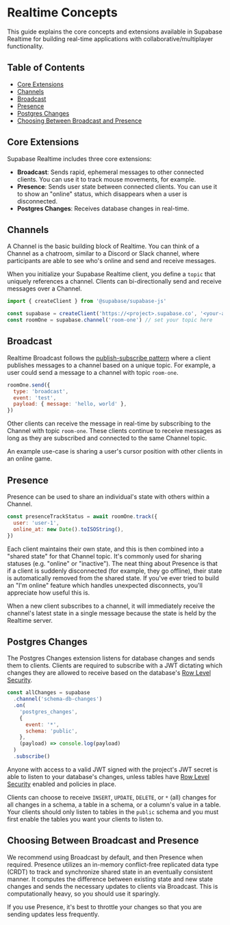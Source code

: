 # Realtime Concepts

This guide explains the core concepts and extensions available in Supabase Realtime for building real-time applications with collaborative/multiplayer functionality.

## Table of Contents

- [Core Extensions](#core-extensions)
- [Channels](#channels)
- [Broadcast](#broadcast)
- [Presence](#presence)
- [Postgres Changes](#postgres-changes)
- [Choosing Between Broadcast and Presence](#choosing-between-broadcast-and-presence)

## Core Extensions

Supabase Realtime includes three core extensions:

- **Broadcast**: Sends rapid, ephemeral messages to other connected clients. You can use it to track mouse movements, for example.
- **Presence**: Sends user state between connected clients. You can use it to show an "online" status, which disappears when a user is disconnected.
- **Postgres Changes**: Receives database changes in real-time.

## Channels

A Channel is the basic building block of Realtime. You can think of a Channel as a chatroom, similar to a Discord or Slack channel, where participants are able to see who's online and send and receive messages.

When you initialize your Supabase Realtime client, you define a `topic` that uniquely references a channel. Clients can bi-directionally send and receive messages over a Channel.

```javascript
import { createClient } from '@supabase/supabase-js'

const supabase = createClient('https://<project>.supabase.co', '<your-anon-key>')
const roomOne = supabase.channel('room-one') // set your topic here
```

## Broadcast

Realtime Broadcast follows the [publish-subscribe pattern](https://en.wikipedia.org/wiki/Publish%E2%80%93subscribe_pattern) where a client publishes messages to a channel based on a unique topic. For example, a user could send a message to a channel with topic `room-one`.

```javascript
roomOne.send({
  type: 'broadcast',
  event: 'test',
  payload: { message: 'hello, world' },
})
```

Other clients can receive the message in real-time by subscribing to the Channel with topic `room-one`. These clients continue to receive messages as long as they are subscribed and connected to the same Channel topic.

An example use-case is sharing a user's cursor position with other clients in an online game.

## Presence

Presence can be used to share an individual's state with others within a Channel.

```javascript
const presenceTrackStatus = await roomOne.track({
  user: 'user-1',
  online_at: new Date().toISOString(),
})
```

Each client maintains their own state, and this is then combined into a "shared state" for that Channel topic. It's commonly used for sharing statuses (e.g. "online" or "inactive"). The neat thing about Presence is that if a client is suddenly disconnected (for example, they go offline), their state is automatically removed from the shared state. If you've ever tried to build an "I'm online" feature which handles unexpected disconnects, you'll appreciate how useful this is.

When a new client subscribes to a channel, it will immediately receive the channel's latest state in a single message because the state is held by the Realtime server.

## Postgres Changes

The Postgres Changes extension listens for database changes and sends them to clients. Clients are required to subscribe with a JWT dictating which changes they are allowed to receive based on the database's [Row Level Security](https://supabase.com/docs/guides/database/postgres/row-level-security).

```javascript
const allChanges = supabase
  .channel('schema-db-changes')
  .on(
    'postgres_changes',
    {
      event: '*',
      schema: 'public',
    },
    (payload) => console.log(payload)
  )
  .subscribe()
```

Anyone with access to a valid JWT signed with the project's JWT secret is able to listen to your database's changes, unless tables have [Row Level Security](https://supabase.com/docs/guides/database/postgres/row-level-security) enabled and policies in place.

Clients can choose to receive `INSERT`, `UPDATE`, `DELETE`, or `*` (all) changes for all changes in a schema, a table in a schema, or a column's value in a table. Your clients should only listen to tables in the `public` schema and you must first enable the tables you want your clients to listen to.

## Choosing Between Broadcast and Presence

We recommend using Broadcast by default, and then Presence when required. Presence utilizes an in-memory conflict-free replicated data type (CRDT) to track and synchronize shared state in an eventually consistent manner. It computes the difference between existing state and new state changes and sends the necessary updates to clients via Broadcast. This is computationally heavy, so you should use it sparingly.

If you use Presence, it's best to throttle your changes so that you are sending updates less frequently.
